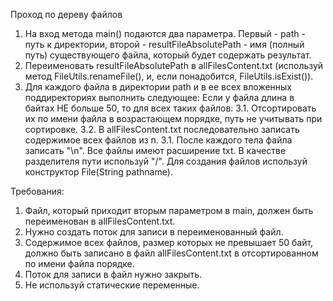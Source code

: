 Проход по дереву файлов
1. На вход метода main() подаются два параметра.
Первый - path - путь к директории, второй - resultFileAbsolutePath - имя (полный путь) существующего файла, который будет содержать результат.
2. Переименовать resultFileAbsolutePath в allFilesContent.txt (используй метод FileUtils.renameFile(), и, если понадобится, FileUtils.isExist()).
3. Для каждого файла в директории path и в ее всех вложенных поддиректориях выполнить следующее:
Если у файла длина в байтах НЕ больше 50, то для всех таких файлов:
3.1. Отсортировать их по имени файла в возрастающем порядке, путь не учитывать при сортировке.
3.2. В allFilesContent.txt последовательно записать содержимое всех файлов из п. 3.1. После каждого тела файла записать "\n".
Все файлы имеют расширение txt.
В качестве разделителя пути используй "/".
Для создания файлов используй конструктор File(String pathname).

Требования:
1. Файл, который приходит вторым параметром в main, должен быть переименован в allFilesContent.txt.
2. Нужно создать поток для записи в переименованный файл.
3. Содержимое всех файлов, размер которых не превышает 50 байт, должно быть записано в файл allFilesContent.txt в отсортированном по имени файла порядке.
4. Поток для записи в файл нужно закрыть.
5. Не используй статические переменные.

